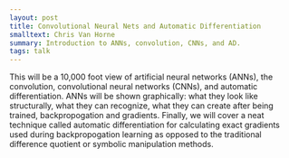 ```yaml
---
layout: post
title: Convolutional Neural Nets and Automatic Differentiation
smalltext: Chris Van Horne
summary: Introduction to ANNs, convolution, CNNs, and AD.
tags: talk
---
```


This will be a 10,000 foot view of artificial neural networks (ANNs),
the convolution, convolutional neural networks (CNNs), and automatic
differentiation. ANNs will be shown graphically: what they look like
structurally, what they can recognize, what they can create after
being trained, backpropogation and gradients. Finally, we will cover
a neat technique called automatic differentiation for calculating
exact gradients used during backpropogation learning as opposed
to the traditional difference quotient or symbolic manipulation methods.
